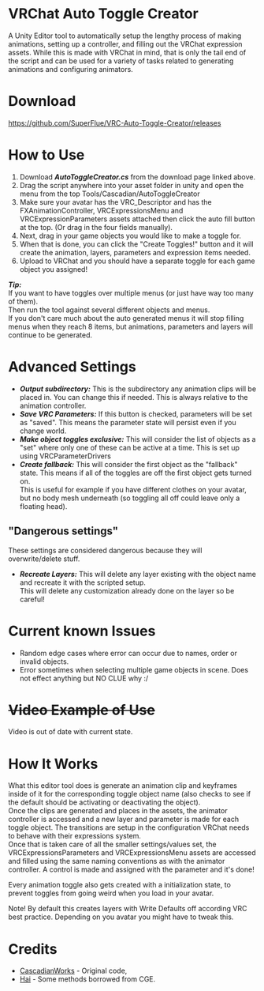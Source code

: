# VRChat Auto Toggle Creator
A Unity Editor tool to automatically setup the lengthy process of making animations, setting up a controller, and filling out the VRChat expression assets.
While this is made with VRChat in mind, that is only the tail end of the script and can be used for a variety of tasks related to generating animations and configuring animators.
# Download

https://github.com/SuperFlue/VRC-Auto-Toggle-Creator/releases

# How to Use
1. Download ***AutoToggleCreator.cs*** from the download page linked above.
2. Drag the script anywhere into your asset folder in unity and open the menu from the top Tools/Cascadian/AutoToggleCreator
4. Make sure your avatar has the VRC_Descriptor and has the FXAnimationController, VRCExpressionsMenu and VRCExpressionParameters assets attached then click the auto fill button at the top. (Or drag in the four fields manually).
5. Next, drag in your game objects you would like to make a toggle for.
6. When that is done, you can click the "Create Toggles!" button and it will create the animation, layers, parameters and expression items needed.
7. Upload to VRChat and you should have a separate toggle for each game object you assigned!

***Tip:***  
If you want to have toggles over multiple menus (or just have way too many of them).  
Then run the tool against several different objects and menus.  
If you don't care much about the auto generated menus it will stop filling menus when they reach 8 items, but animations, parameters and layers will continue to be generated.
# Advanced Settings
- ***Output subdirectory:*** This is the subdirectory any animation clips will be placed in. You can change this if needed. This is always relative to the animation controller.
- ***Save VRC Parameters:*** If this button is checked, parameters will be set as "saved". This means the parameter state will persist even if you change world.
- ***Make object toggles exclusive:*** This will consider the list of objects as a "set" where only one of these can be active at a time. This is set up using VRCParameterDrivers
- ***Create fallback:*** This will consider the first object as the "fallback" state. This means if all of the toggles are off the first object gets turned on.  
This is useful for example if you have different clothes on your avatar, but no body mesh underneath (so toggling all off could leave only a floating head).
## "Dangerous settings"
These settings are considered dangerous because they will overwrite/delete stuff.
- ***Recreate Layers:*** This will delete any layer existing with the object name and recreate it with the scripted setup.  
This will delete any customization already done on the layer so be careful!
# Current known Issues
- Random edge cases where error can occur due to names, order or invalid objects.
- Error sometimes when selecting multiple game objects in scene. Does not effect anything but NO CLUE why :/

# ~~Video Example of Use~~
Video is out of date with current state.

# How It Works
What this editor tool does is generate an animation clip and keyframes inside of it for the corresponding toggle object name (also checks to see if the default should be activating or deactivating the object).  
Once the clips are generated and places in the assets, the animator controller is accessed and a new layer and parameter is made for each toggle object. The transitions are setup in the configuration VRChat needs to behave with their expressions system.  
Once that is taken care of all the smaller settings/values set, the VRCExpressionsParameters and VRCExpressionsMenu assets are accessed and filled using the same naming conventions as with the animator controller. A control is made and assigned with the parameter and it's done!

Every animation toggle also gets created with a initialization state, to prevent toggles from going weird when you load in your avatar.

Note! By default this creates layers with Write Defaults off according VRC best practice.
Depending on you avatar you might have to tweak this.

# Credits
- [CascadianWorks](https://github.com/CascadianWorks) - Original code,
- [Hai](https://github.com/hai-vr) - Some methods borrowed from CGE.
